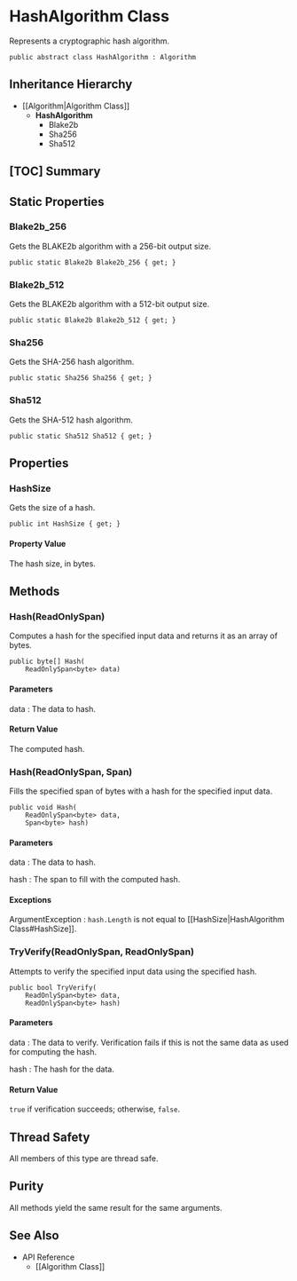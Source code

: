 # HashAlgorithm Class

Represents a cryptographic hash algorithm.

    public abstract class HashAlgorithm : Algorithm


## Inheritance Hierarchy

* [[Algorithm|Algorithm Class]]
    * **HashAlgorithm**
        * Blake2b
        * Sha256
        * Sha512


## [TOC] Summary


## Static Properties


### Blake2b_256

Gets the BLAKE2b algorithm with a 256-bit output size.

    public static Blake2b Blake2b_256 { get; }


### Blake2b_512

Gets the BLAKE2b algorithm with a 512-bit output size.

    public static Blake2b Blake2b_512 { get; }


### Sha256

Gets the SHA-256 hash algorithm.

    public static Sha256 Sha256 { get; }


### Sha512

Gets the SHA-512 hash algorithm.

    public static Sha512 Sha512 { get; }


## Properties


### HashSize

Gets the size of a hash.

    public int HashSize { get; }

#### Property Value

The hash size, in bytes.


## Methods


### Hash(ReadOnlySpan<byte>)

Computes a hash for the specified input data and returns it as an array of
bytes.

    public byte[] Hash(
        ReadOnlySpan<byte> data)

#### Parameters

data
: The data to hash.

#### Return Value

The computed hash.


### Hash(ReadOnlySpan<byte>, Span<byte>)

Fills the specified span of bytes with a hash for the specified input data.

    public void Hash(
        ReadOnlySpan<byte> data,
        Span<byte> hash)

#### Parameters

data
: The data to hash.

hash
: The span to fill with the computed hash.

#### Exceptions

ArgumentException
: `hash.Length` is not equal to [[HashSize|HashAlgorithm Class#HashSize]].


### TryVerify(ReadOnlySpan<byte>, ReadOnlySpan<byte>)

Attempts to verify the specified input data using the specified hash.

    public bool TryVerify(
        ReadOnlySpan<byte> data,
        ReadOnlySpan<byte> hash)

#### Parameters

data
: The data to verify.
    Verification fails if this is not the same data as used for computing the
    hash.

hash
: The hash for the data.

#### Return Value

`true` if verification succeeds; otherwise, `false`.


## Thread Safety

All members of this type are thread safe.


## Purity

All methods yield the same result for the same arguments.


## See Also

* API Reference
    * [[Algorithm Class]]
